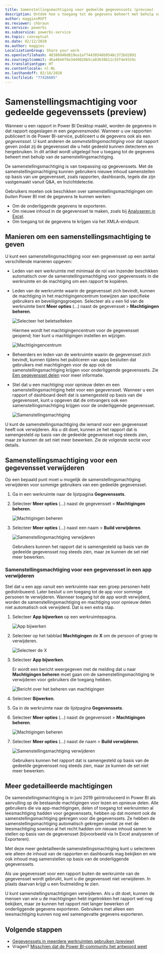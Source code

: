 ```yaml
---
title: Samenstellingsmachtiging voor gedeelde gegevenssets (preview)
description: Ontdek hoe u toegang tot de gegevens beheert met behulp van de samenstellingsmachtiging.
author: maggiesMSFT
ms.reviewer: chbraun
ms.service: powerbi
ms.subservice: powerbi-service
ms.topic: conceptual
ms.date: 02/12/2020
ms.author: maggies
LocalizationGroup: Share your work
ms.openlocfilehash: 48380d40d819ea1af74430546b9548c372bd2091
ms.sourcegitcommit: d6a48e6f6e3449820b5ca03638b11c55f4e9319c
ms.translationtype: HT
ms.contentlocale: nl-NL
ms.lasthandoff: 02/18/2020
ms.locfileid: "77426605"
---
```

# <a name="build-permission-for-shared-datasets-preview"></a>Samenstellingsmachtiging voor gedeelde gegevenssets (preview)

Wanneer u een rapport in Power BI Desktop maakt, worden de gegevens in dat rapport opgeslagen in een *gegevensmodel*. Wanneer u uw rapporten publiceert in de Power BI-service, publiceert u de gegevens ook als een *gegevensset*. U kunt anderen de *samenstellingsmachtiging* voor dat rapport geven zodat zij de gegevensset die u hebt gedeeld kunnen detecteren en hergebruiken. In dit artikel wordt uitgelegd hoe u toegang tot de gegevens beheert met behulp van de samenstellingsmachtiging.

De samenstellingsmachtiging is van toepassing op gegevenssets. Met de samenstellingsmachtiging kunnen gebruikers nieuwe inhoud samenstellen op basis van uw gegevensset, zoals rapporten, dashboards, tegels die zijn vastgemaakt vanuit Q&A, en Inzichtdetectie. 

Gebruikers moeten ook beschikken over samenstellingsmachtigingen om *buiten* Power BI met de gegevens te kunnen werken:

- Om de onderliggende gegevens te exporteren.
- Om nieuwe inhoud in de gegevensset te maken, zoals bij [Analyseren in Excel](service-analyze-in-excel.md).
- Om toegang tot de gegevens te krijgen via het XMLA-eindpunt.

## <a name="ways-to-give-build-permission"></a>Manieren om een samenstellingsmachtiging te geven

U kunt een samenstellingsmachtiging voor een gegevensset op een aantal verschillende manieren opgeven:

- Leden van een werkruimte met minimaal de rol van Inzender beschikken automatisch over de samenstellingsmachtiging voor gegevenssets in die werkruimte en de machtiging om een rapport te kopiëren.
 
- Leden van de werkruimte waarin de gegevensset zich bevindt, kunnen de machtiging in het machtigingencentrum toewijzen aan specifieke gebruikers en beveiligingsgroepen. Selecteer als u een lid van de werkruimte bent **Meer opties** (...) naast de gegevensset > **Machtigingen beheren**.

    ![Selecteer het beletselteken](media/service-datasets-build-permissions/power-bi-dataset-permissions-new-look.png)

    Hiermee wordt het machtigingencentrum voor de gegevensset geopend; hier kunt u machtigingen instellen en wijzigen.

    ![Machtigingencentrum](media/service-datasets-build-permissions/power-bi-dataset-remove-permissions-no-callouts.png)

- Beheerders en leden van de werkruimte waarin de gegevensset zich bevindt, kunnen tijdens het publiceren van apps besluiten dat gebruikers met machtigingen voor de app ook de samenstellingsmachtiging krijgen voor onderliggende gegevenssets. Zie [Een gegevensset delen](service-datasets-share.md) voor meer informatie.

- Stel dat u een machtiging voor opnieuw delen en een samenstellingsmachtiging hebt voor een gegevensset. Wanneer u een rapport of dashboard deelt dat is samengesteld op basis van die gegevensset, kunt u opgeven dat de ontvangers ook een samenstellingsmachtiging krijgen voor de onderliggende gegevensset.

    ![Samenstellingsmachtiging](media/service-datasets-build-permissions/power-bi-share-report-allow-users.png)

U kunt de samenstellingsmachtiging die iemand voor een gegevensset heeft ook verwijderen. Als u dit doet, kunnen ze het rapport dat is samengesteld op basis van de gedeelde gegevensset nog steeds zien, maar ze kunnen de set niet meer bewerken. Zie de volgende sectie voor details.

## <a name="remove-build-permission-for-a-dataset"></a>Samenstellingsmachtiging voor een gegevensset verwijderen

Op een bepaald punt moet u mogelijk de samenstellingsmachtiging verwijderen voor sommige gebruikers van een gedeelde gegevensset. 

1. Ga in een werkruimte naar de lijstpagina **Gegevenssets**. 
1. Selecteer **Meer opties** (...) naast de gegevensset > **Machtigingen beheren**.

    ![Machtigingen beheren](media/service-datasets-build-permissions/power-bi-dataset-permissions-new-look.png)

1. Selecteer **Meer opties** (...) naast een naam > **Build verwijderen**.

    ![Samenstellingsmachtiging verwijderen](media/service-datasets-build-permissions/power-bi-dataset-remove-build-permissions.png)

    Gebruikers kunnen het rapport dat is samengesteld op basis van de gedeelde gegevensset nog steeds zien, maar ze kunnen de set niet meer bewerken.

### <a name="remove-build-permission-for-a-dataset-in-an-app"></a>Samenstellingsmachtiging voor een gegevensset in een app verwijderen

Stel dat u een app vanuit een werkruimte naar een groep personen hebt gedistribueerd. Later besluit u om toegang tot de app voor sommige personen te verwijderen. Wanneer toegang tot de app wordt verwijderd, worden de samenstellingsmachtiging en machtiging voor opnieuw delen niet automatisch ook verwijderd. Dat is een extra stap. 

1. Selecteer **App bijwerken** op een werkruimtepagina. 

    ![App bijwerken](media/service-datasets-build-permissions/power-bi-app-update.png)

1. Selecteer op het tabblad **Machtigingen** de **X** om de persoon of groep te verwijderen. 

    ![Selecteer de X](media/service-datasets-build-permissions/power-bi-app-delete-user.png)
1. Selecteer **App bijwerken**.

    Er wordt een bericht weergegeven met de melding dat u naar **Machtigingen beheren** moet gaan om de samenstellingsmachtiging te verwijderen voor gebruikers die toegang hebben. 

    ![Bericht over het beheren van machtigingen](media/service-datasets-build-permissions/power-bi-dataset-app-remove-message.png)

1. Selecteer **Bijwerken**.

1. Ga in de werkruimte naar de lijstpagina **Gegevenssets**. 
1. Selecteer **Meer opties** (...) naast de gegevensset > **Machtigingen beheren**.

    ![Machtigingen beheren](media/service-datasets-build-permissions/power-bi-dataset-permissions-new-look.png)

1. Selecteer **Meer opties** (...) naast de naam > **Build verwijderen**.

    ![Samenstellingsmachtiging verwijderen](media/service-datasets-build-permissions/power-bi-dataset-remove-build-permissions.png)

    Gebruikers kunnen het rapport dat is samengesteld op basis van de gedeelde gegevensset nog steeds zien, maar ze kunnen de set niet meer bewerken.

## <a name="more-granular-permissions"></a>Meer gedetailleerde machtigingen

De samenstellingsmachtiging is in juni 2019 geïntroduceerd in Power BI als aanvulling op de bestaande machtigingen voor lezen en opnieuw delen. Alle gebruikers die via app-machtigingen, delen of toegang tot werkruimten al leesmachtiging hadden voor gegevenssets, hebben op dat moment ook de samenstellingsmachtiging gekregen voor die gegevenssets. Ze hebben de samenstellingsmachtiging automatisch gekregen omdat ze met de leesmachtiging sowieso al het recht hadden om nieuwe inhoud samen te stellen op basis van de gegevensset (bijvoorbeeld via In Excel analyseren of Exporteren).

Met deze meer gedetailleerde samenstellingsmachtiging kunt u selecteren wie alleen de inhoud van de rapporten en dashboards mag bekijken en wie ook inhoud mag samenstellen op basis van de onderliggende gegevenssets.

Als uw gegevensset voor een rapport buiten de werkruimte van de gegevensset wordt gebruikt, kunt u die gegevensset niet verwijderen. In plaats daarvan krijgt u een foutmelding te zien.

U kunt samenstellingsmachtigingen verwijderen. Als u dit doet, kunnen de mensen van wie u de machtigingen hebt ingetrokken het rapport wel nog bekijken, maar ze kunnen het rapport niet langer bewerken of onderliggende gegevens exporteren. Gebruikers met alleen een leesmachtiging kunnen nog wel samengevatte gegevens exporteren. 

## <a name="next-steps"></a>Volgende stappen

- [Gegevenssets in meerdere werkruimten gebruiken (preview)](service-datasets-across-workspaces.md)
- Vragen? [Misschien dat de Power BI-community het antwoord weet](https://community.powerbi.com/)

